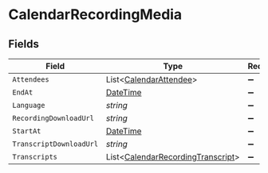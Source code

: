 # CalendarRecordingMedia


## Fields

| Field                                                                                       | Type                                                                                        | Required                                                                                    | Description                                                                                 |
| ------------------------------------------------------------------------------------------- | ------------------------------------------------------------------------------------------- | ------------------------------------------------------------------------------------------- | ------------------------------------------------------------------------------------------- |
| `Attendees`                                                                                 | List<[CalendarAttendee](../../Models/Components/CalendarAttendee.md)>                       | :heavy_minus_sign:                                                                          | N/A                                                                                         |
| `EndAt`                                                                                     | [DateTime](https://learn.microsoft.com/en-us/dotnet/api/system.datetime?view=net-5.0)       | :heavy_minus_sign:                                                                          | N/A                                                                                         |
| `Language`                                                                                  | *string*                                                                                    | :heavy_minus_sign:                                                                          | N/A                                                                                         |
| `RecordingDownloadUrl`                                                                      | *string*                                                                                    | :heavy_minus_sign:                                                                          | N/A                                                                                         |
| `StartAt`                                                                                   | [DateTime](https://learn.microsoft.com/en-us/dotnet/api/system.datetime?view=net-5.0)       | :heavy_minus_sign:                                                                          | N/A                                                                                         |
| `TranscriptDownloadUrl`                                                                     | *string*                                                                                    | :heavy_minus_sign:                                                                          | N/A                                                                                         |
| `Transcripts`                                                                               | List<[CalendarRecordingTranscript](../../Models/Components/CalendarRecordingTranscript.md)> | :heavy_minus_sign:                                                                          | N/A                                                                                         |